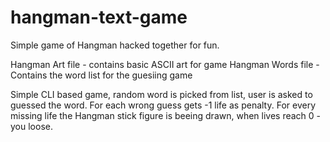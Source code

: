 # hangman-text-game
Simple game of Hangman hacked together for fun.

Hangman Art file - contains basic ASCII art for game
Hangman Words file - Contains the word list for the guesiing game

Simple CLI based game, random word is picked from list, user is asked to guessed the word. For each wrong guess gets -1 life  as penalty.
For every missing life the Hangman stick figure is beeing drawn, when lives reach 0 - you loose.
